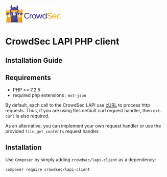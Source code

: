 ![CrowdSec Logo](images/logo_crowdsec.png)

# CrowdSec LAPI PHP client

## Installation Guide


<!-- START doctoc generated TOC please keep comment here to allow auto update -->
<!-- DON'T EDIT THIS SECTION, INSTEAD RE-RUN doctoc TO UPDATE -->

<!-- END doctoc generated TOC please keep comment here to allow auto update -->


## Requirements

- PHP >= 7.2.5
- required php extensions : `ext-json`

By default, each call to the CrowdSec LAPI use [cURL](https://www.php.net/manual/en/book.curl.php) to process 
http requests. Thus, if you are using this default curl request handler, then `ext-curl` is also required.

As an alternative, you can implement your own request handler or use the provided `file_get_contents` request handler. 

## Installation

Use `Composer` by simply adding `crowdsec/lapi-client` as a dependency:

    composer require crowdsec/lapi-client
